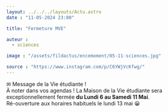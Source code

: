 ```yaml
---
layout: ../../../layouts/Actu.astro
date : "11-05-2024 23:00"

title: "Fermeture MVE"

auteur :
  - sciences

image : "/assets/fildactus/encemoment/05-11-sciences.jpg"

source : "https://www.instagram.com/p/C6YWjVcKfwg/"
---
```


✉ Message de la Vie étudiante !  
À noter dans vos agendas ! La Maison de la Vie étudiante sera exceptionnellement fermée __du Lundi 6 au Samedi 11 Mai__.  
Ré-ouverture aux horaires habituels le lundi 13 mai 😀